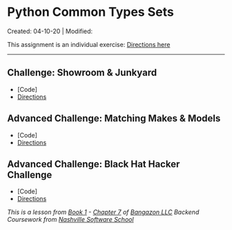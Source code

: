 # Python Common Types Sets

Created: 04-10-20 | Modified:

This assignment is an individual exercise: [Directions here](https://github.com/TrinityTerry/py-commontypes-sets/blob/master/directions/directions.md)

---

## Challenge: Showroom & Junkyard

- [Code]
- [Directions](https://github.com/TrinityTerry/py-commontypes-sets/blob/master/directions/directions.md#practice-showroom--junkyard)

## Advanced Challenge: Matching Makes & Models

- [Code]
- [Directions](https://github.com/TrinityTerry/py-commontypes-sets/blob/master/directions/directions.md#advanced-challenge-matching-makes--models)

## Advanced Challenge: Black Hat Hacker Challenge

- [Code]
- [Directions](https://github.com/TrinityTerry/py-commontypes-sets/blob/master/directions/directions.md#black-hat-hacker-challenge)

_This is a lesson from [Book 1](https://github.com/nashville-software-school/bangazon-llc/tree/master/book-1-orientation) - [Chapter 7](https://github.com/nashville-software-school/bangazon-llc/blob/master/book-1-orientation/chapters/DATA_STRUCTURES_SET.md) of [Bangazon LLC](https://github.com/nashville-software-school/bangazon-llc) Backend Coursework from [Nashville Software School](https://github.com/nashville-software-school)_
